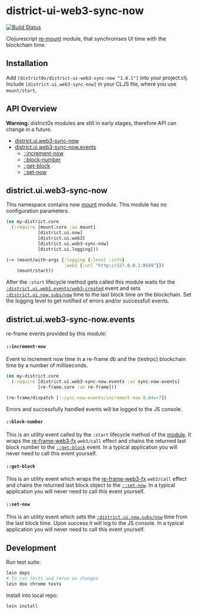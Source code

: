 # district-ui-web3-sync-now

[![Build Status](https://travis-ci.org/district0x/district-ui-web3-sync-now.svg?branch=master)](https://travis-ci.org/district0x/district-ui-web3-sync-now)

Clojurescript [re-mount](https://github.com/district0x/d0x-INFRA/blob/master/re-mount.md) module, that synchronises UI time with the blockchain time.

## Installation
Add `[district0x/district-ui-web3-sync-now "1.0.1"]` into your project.clj.
Include `[district.ui.web3-sync-now]` in your CLJS file, where you use `mount/start`.

## API Overview

**Warning:** district0x modules are still in early stages, therefore API can change in a future.

- [district.ui.web3-sync-now](#module)
- [district.ui.web3-sync-now.events](#events)
  - [::increment-now](#increment-now-event)
  - [::block-number](#block-number-event)
  - [::get-block](#get-block-event)
  - [::set-now](#set-now-event)

## <a name="module"> district.ui.web3-sync-now
This namespace contains now [mount](https://github.com/tolitius/mount) module.
This module has no configuration parameters.

```clojure
(ns my-district.core
  (:require [mount.core :as mount]
            [district.ui.now]
            [district.ui.web3]
            [district.ui.web3-sync-now]
            [district.ui.logging]))

(-> (mount/with-args {:logging {:level :info}
                      :web3 {:url "http://127.0.0.1:8549"}})
    (mount/start))
```

After the `:start` lifecycle method gets called this module waits for the [`:district.ui.web3.events/web3-created`](https://github.com/district0x/district-ui-web3#web3-created) event and sets [`:district.ui.now.subs/now`](https://github.com/district0x/district-ui-now#now-sub) time to the last block time on the blockchain.
Set the logging level to get notified of errors and/or successfull events.

## <a name="events"> district.ui.web3-sync-now.events
re-frame events provided by this module:

#### <a name="increment-now-event">`::increment-now`
Event to increment now time in a re-frame db and the (testrpc) blockchain time by a number of milliseconds.

```clojure
(ns my-district.core
  (:require [district.ui.web3-sync-now.events :as sync-now-events]
            [re-frame.core :as re-frame]))

(re-frame/dispatch [::sync-now-events/increment-now 8.64e+7])
```

Errors and successfully handled events will be logged to the JS console.

#### <a name="block-number-event">`::block-number`
This is an utility event called by the `:start` lifecycle method of the [module](#module).
It wraps the [re-frame-web3-fx](https://github.com/district0x/re-frame-web3-fx) `web3/call` effect and chains the returned last block number to the [`::get-block`](#get-block-event) event.
In a typical application you will never need to call this event yourself.

#### <a name="get-block-event">`::get-block`
This is an utility event which wraps the [re-frame-web3-fx](https://github.com/district0x/re-frame-web3-fx) `web3/call` effect and chains the returned last block object to the [`::set-now`](#set-now-event).
In a typical application you will never need to call this event yourself.

#### <a name="set-now-event">`::set-now`
This is an utility event which sets the [`:district.ui.now.subs/now`](https://github.com/district0x/district-ui-now#now-sub) time from the last block time.
Upon success it will log to the JS console.
In a typical application you will never need to call this event yourself.

## Development

Run test suite:

```bash
lein deps
# To run tests and rerun on changes
lein doo chrome tests
```
Install into local repo:

```bash
lein install
```
